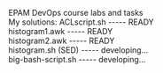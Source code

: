 EPAM DevOps course labs and tasks  
My solutions:
ACLscript.sh ----- READY  
histogram1.awk ----- READY  
histogram2.awk ----- READY  
histogram.sh (SED) ----- developing...  
big-bash-script.sh ----- developing...
